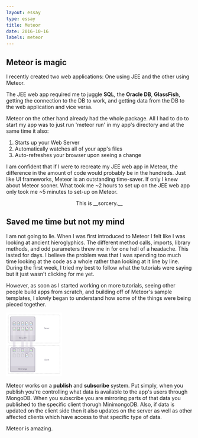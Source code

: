 ```yaml
---
layout: essay
type: essay
title: Meteor
date: 2016-10-16
labels: meteor
---
```


## Meteor is magic

I recently created two web applications: One using JEE and the other using Meteor. 

The JEE web app required me to juggle __SQL__, the __Oracle DB__, __GlassFish__, getting the connection to the DB to work, and getting data from the DB to the web application and vice versa.

Meteor on the other hand already had the whole package. All I had to do to start my app was to just run 'meteor run' 
in my app's directory and at the same time it also:

1.  Starts up your Web Server
2.  Automatically watches all of your app's files
3.  Auto-refreshes your browser upon seeing a change

I am confident that if I were to recreate my JEE web app in Meteor, the difference in the amount of code would probably be in the hundreds. Just like UI frameworks, Meteor is an outstanding time-saver. If only I knew about Meteor sooner. What took me ~2 hours to set up on the JEE web app only took me ~5 minutes to set-up on Meteor. 
 <center>This is __sorcery.__</center>

## Saved me time but not my mind

I am not going to lie. When I was first introduced to Meteor I felt like I was looking at ancient hieroglyphics. The different method calls, imports, library methods, and odd parameters threw me in for one hell of a headache. This lasted for days. I believe the problem was that I was spending too much time looking at the code as a whole rather than looking at it line by line. During the first week, I tried my best to follow what the tutorials were saying but it just wasn't clicking for me yet.

However, as soon as I started working on more tutorials, seeing other people build apps from scratch, and building off of Meteor's sample templates, I slowly began to understand how some of the things were being pieced together.

<img src="../images/meteor.png" style="max-width:30%;">

Meteor works on a __publish__ and __subscribe__ system. Put simply, when you publish you're controlling what data is available to the app's users through MongoDB. When you subscribe you are mirroring parts of that data you published to the specific client thorugh MinimongoDB. Also, if data is updated on the client side then it also updates on the server as well as other affected clients which have access to that specific type of data.

Meteor is amazing.


